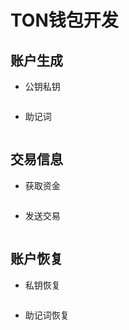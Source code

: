 # TON钱包开发

<DocsAD/>

## 账户生成

* 公钥私钥

```js

```

* 助记词

```js

```

## 交易信息

* 获取资金

```js

```

* 发送交易

```js

```

## 账户恢复

* 私钥恢复

```js

```

* 助记词恢复

```js

```